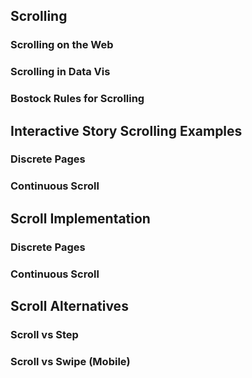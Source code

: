 

## Scrolling

### Scrolling on the Web

### Scrolling in Data Vis

### Bostock Rules for Scrolling

## Interactive Story Scrolling Examples

### Discrete Pages

### Continuous Scroll

## Scroll Implementation

### Discrete Pages

### Continuous Scroll

## Scroll Alternatives

### Scroll vs Step

### Scroll vs Swipe (Mobile)

